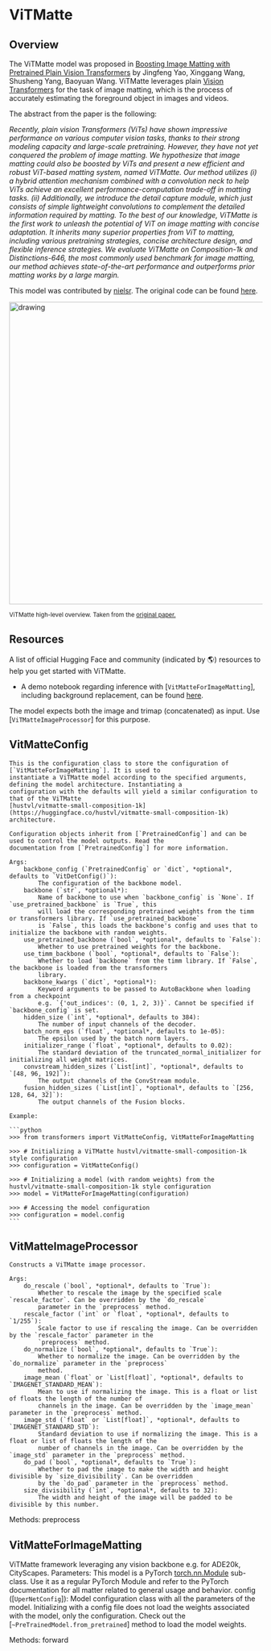<!--Copyright 2023 The HuggingFace Team. All rights reserved.

Licensed under the Apache License, Version 2.0 (the "License"); you may not use this file except in compliance with
the License. You may obtain a copy of the License at

http://www.apache.org/licenses/LICENSE-2.0

Unless required by applicable law or agreed to in writing, software distributed under the License is distributed on
an "AS IS" BASIS, WITHOUT WARRANTIES OR CONDITIONS OF ANY KIND, either express or implied. See the License for the
specific language governing permissions and limitations under the License.
-->

# ViTMatte

## Overview

The ViTMatte model was proposed in [Boosting Image Matting with Pretrained Plain Vision Transformers](https://arxiv.org/abs/2305.15272) by Jingfeng Yao, Xinggang Wang, Shusheng Yang, Baoyuan Wang.
ViTMatte leverages plain [Vision Transformers](vit) for the task of image matting, which is the process of accurately estimating the foreground object in images and videos.

The abstract from the paper is the following:

*Recently, plain vision Transformers (ViTs) have shown impressive performance on various computer vision tasks, thanks to their strong modeling capacity and large-scale pretraining. However, they have not yet conquered the problem of image matting. We hypothesize that image matting could also be boosted by ViTs and present a new efficient and robust ViT-based matting system, named ViTMatte. Our method utilizes (i) a hybrid attention mechanism combined with a convolution neck to help ViTs achieve an excellent performance-computation trade-off in matting tasks. (ii) Additionally, we introduce the detail capture module, which just consists of simple lightweight convolutions to complement the detailed information required by matting. To the best of our knowledge, ViTMatte is the first work to unleash the potential of ViT on image matting with concise adaptation. It inherits many superior properties from ViT to matting, including various pretraining strategies, concise architecture design, and flexible inference strategies. We evaluate ViTMatte on Composition-1k and Distinctions-646, the most commonly used benchmark for image matting, our method achieves state-of-the-art performance and outperforms prior matting works by a large margin.*

This model was contributed by [nielsr](https://huggingface.co/nielsr).
The original code can be found [here](https://github.com/hustvl/ViTMatte).

<img src="https://huggingface.co/datasets/huggingface/documentation-images/resolve/main/transformers/model_doc/vitmatte_architecture.png"
alt="drawing" width="600"/>

<small> ViTMatte high-level overview. Taken from the <a href="https://arxiv.org/abs/2305.15272">original paper.</a> </small>

## Resources

A list of official Hugging Face and community (indicated by 🌎) resources to help you get started with ViTMatte.

- A demo notebook regarding inference with [`VitMatteForImageMatting`], including background replacement, can be found [here](https://github.com/NielsRogge/Transformers-Tutorials/tree/master/ViTMatte).

<Tip>

The model expects both the image and trimap (concatenated) as input. Use [`ViTMatteImageProcessor`] for this purpose.
</Tip>

## VitMatteConfig


    This is the configuration class to store the configuration of [`VitMatteForImageMatting`]. It is used to
    instantiate a ViTMatte model according to the specified arguments, defining the model architecture. Instantiating a
    configuration with the defaults will yield a similar configuration to that of the ViTMatte
    [hustvl/vitmatte-small-composition-1k](https://huggingface.co/hustvl/vitmatte-small-composition-1k) architecture.

    Configuration objects inherit from [`PretrainedConfig`] and can be used to control the model outputs. Read the
    documentation from [`PretrainedConfig`] for more information.

    Args:
        backbone_config (`PretrainedConfig` or `dict`, *optional*, defaults to `VitDetConfig()`):
            The configuration of the backbone model.
        backbone (`str`, *optional*):
            Name of backbone to use when `backbone_config` is `None`. If `use_pretrained_backbone` is `True`, this
            will load the corresponding pretrained weights from the timm or transformers library. If `use_pretrained_backbone`
            is `False`, this loads the backbone's config and uses that to initialize the backbone with random weights.
        use_pretrained_backbone (`bool`, *optional*, defaults to `False`):
            Whether to use pretrained weights for the backbone.
        use_timm_backbone (`bool`, *optional*, defaults to `False`):
            Whether to load `backbone` from the timm library. If `False`, the backbone is loaded from the transformers
            library.
        backbone_kwargs (`dict`, *optional*):
            Keyword arguments to be passed to AutoBackbone when loading from a checkpoint
            e.g. `{'out_indices': (0, 1, 2, 3)}`. Cannot be specified if `backbone_config` is set.
        hidden_size (`int`, *optional*, defaults to 384):
            The number of input channels of the decoder.
        batch_norm_eps (`float`, *optional*, defaults to 1e-05):
            The epsilon used by the batch norm layers.
        initializer_range (`float`, *optional*, defaults to 0.02):
            The standard deviation of the truncated_normal_initializer for initializing all weight matrices.
        convstream_hidden_sizes (`List[int]`, *optional*, defaults to `[48, 96, 192]`):
            The output channels of the ConvStream module.
        fusion_hidden_sizes (`List[int]`, *optional*, defaults to `[256, 128, 64, 32]`):
            The output channels of the Fusion blocks.

    Example:

    ```python
    >>> from transformers import VitMatteConfig, VitMatteForImageMatting

    >>> # Initializing a ViTMatte hustvl/vitmatte-small-composition-1k style configuration
    >>> configuration = VitMatteConfig()

    >>> # Initializing a model (with random weights) from the hustvl/vitmatte-small-composition-1k style configuration
    >>> model = VitMatteForImageMatting(configuration)

    >>> # Accessing the model configuration
    >>> configuration = model.config
    ```

## VitMatteImageProcessor


    Constructs a ViTMatte image processor.

    Args:
        do_rescale (`bool`, *optional*, defaults to `True`):
            Whether to rescale the image by the specified scale `rescale_factor`. Can be overridden by the `do_rescale`
            parameter in the `preprocess` method.
        rescale_factor (`int` or `float`, *optional*, defaults to `1/255`):
            Scale factor to use if rescaling the image. Can be overridden by the `rescale_factor` parameter in the
            `preprocess` method.
        do_normalize (`bool`, *optional*, defaults to `True`):
            Whether to normalize the image. Can be overridden by the `do_normalize` parameter in the `preprocess`
            method.
        image_mean (`float` or `List[float]`, *optional*, defaults to `IMAGENET_STANDARD_MEAN`):
            Mean to use if normalizing the image. This is a float or list of floats the length of the number of
            channels in the image. Can be overridden by the `image_mean` parameter in the `preprocess` method.
        image_std (`float` or `List[float]`, *optional*, defaults to `IMAGENET_STANDARD_STD`):
            Standard deviation to use if normalizing the image. This is a float or list of floats the length of the
            number of channels in the image. Can be overridden by the `image_std` parameter in the `preprocess` method.
        do_pad (`bool`, *optional*, defaults to `True`):
            Whether to pad the image to make the width and height divisible by `size_divisibility`. Can be overridden
            by the `do_pad` parameter in the `preprocess` method.
        size_divisibility (`int`, *optional*, defaults to 32):
            The width and height of the image will be padded to be divisible by this number.
    

Methods: preprocess

## VitMatteForImageMatting

ViTMatte framework leveraging any vision backbone e.g. for ADE20k, CityScapes.
    Parameters:
    This model is a PyTorch [torch.nn.Module](https://pytorch.org/docs/stable/nn.html#torch.nn.Module) sub-class. Use
    it as a regular PyTorch Module and refer to the PyTorch documentation for all matter related to general usage and
    behavior.
        config ([`UperNetConfig`]): Model configuration class with all the parameters of the model.
            Initializing with a config file does not load the weights associated with the model, only the
            configuration. Check out the [`~PreTrainedModel.from_pretrained`] method to load the model weights.


Methods: forward